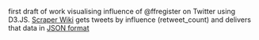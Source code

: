 first draft of work visualising influence of @ffregister on Twitter using D3.JS. 
<a href="https://scraperwiki.com/">Scraper Wiki</a> gets tweets by influence (retweet_count) and delivers that data in <a href="https://free-ec2.scraperwiki.com/g2zvoly/02a36c16f1e142e/sql/?q=select%20%0A%09id_str%2C%0A%09tweet_url%2C%0A%09created_at%2C%0A%20%20%20%20retweet_count%2C%0A%20%20%20%20screen_name%0Afrom%20tweets%0A--%20where%20created_at%20%3E%20%0Aorder%20by%20tweet_url%0Alimit%2020">JSON format</a>



